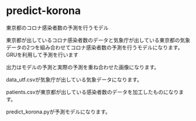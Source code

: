 # predict-korona
東京都のコロナ感染者数の予測を行うモデル

東京都が出しているコロナ感染者数のデータと気象庁が出している東京都の気象データの2つを組み合わせてコロナ感染者数の予測を行うモデルになります。
GRUを利用して予測を行います

出力はモデルの予測と実際の予測を重ね合わせた画像になります。

data_utf.csvが気象庁が出している気象データになります。

patients.csvが東京都が出している感染者数のデータを加工したものになります。

predict_korona.pyが予測モデルになります。
